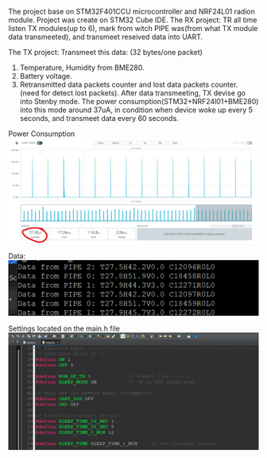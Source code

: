 The project base on STM32F401CCU microcontroller and NRF24L01 radion module. Project was create on STM32 Cube IDE. 
The RX project: TR all time listen TX modules(up to 6), mark from witch PIPE was(from what TX module data transmeeted), and transmeet reseived data into UART. 

The TX project: Transmeet this data: (32 bytes/one packet)
1. Temperature, Humidity from BME280.
2. Battery voltage. 
3. Retransmitted data packets counter and lost data packets counter. (need for detect lost packets).
After data transmeeting, TX devise go into Stenby mode.
The power consumption(STM32+NRF24l01+BME280) into this mode around 37uA, in condition when device woke up every 5 seconds, and transmeet data every 60 seconds.

Power Consumption
![alt text](https://github.com/OlegDemk/stm32F401CCU_NTF24L01_RX_TX_Sleep/blob/main/Power%20consumption.png)

Data:
![alt text](https://github.com/OlegDemk/stm32F401CCU_NTF24L01_RX_TX_Sleep/blob/main/data.png)

Settings located on the main.h file
![alt text](https://github.com/OlegDemk/stm32F401CCU_NTF24L01_RX_TX_Sleep/blob/main/settings.png)


